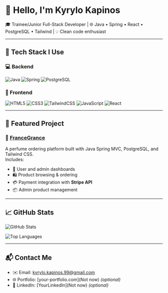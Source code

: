 # 👋 Hello, I'm Kyrylo Kapinos

🎓 Trainee/Junior Full-Stack Developer | 🌐 Java • Spring • React • PostgreSQL • Tailwind | 💡 Clean code enthusiast

---

## 🚀 Tech Stack I Use

### 💻 Backend
![Java](https://img.shields.io/badge/Java-ED8B00?style=for-the-badge&logo=java&logoColor=white)
![Spring](https://img.shields.io/badge/Spring-6DB33F?style=for-the-badge&logo=spring&logoColor=white)
![PostgreSQL](https://img.shields.io/badge/PostgreSQL-4169E1?style=for-the-badge&logo=postgresql&logoColor=white)

### 🎨 Frontend
![HTML5](https://img.shields.io/badge/HTML5-E34F26?style=for-the-badge&logo=html5&logoColor=white)
![CSS3](https://img.shields.io/badge/CSS3-1572B6?style=for-the-badge&logo=css3&logoColor=white)
![TailwindCSS](https://img.shields.io/badge/Tailwind_CSS-38B2AC?style=for-the-badge&logo=tailwind-css&logoColor=white)
![JavaScript](https://img.shields.io/badge/JavaScript-F7DF1E?style=for-the-badge&logo=javascript&logoColor=black)
![React](https://img.shields.io/badge/React-20232A?style=for-the-badge&logo=react&logoColor=61DAFB)

---

## 🌸 Featured Project

### 🎁 [FranceGrance](https://github.com/KyryloKapinos/francegrance)

A perfume ordering platform built with Java Spring MVC, PostgreSQL, and Tailwind CSS.  
Includes:
- 👤 User and admin dashboards  
- 🛍️ Product browsing & ordering  
- 💳 Payment integration with **Stripe API**  
- 📦 Admin product management

---

## 📈 GitHub Stats

![GitHub Stats](https://github-readme-stats.vercel.app/api?username=kyrylokap&show_icons=true&t)

![Top Languages](https://github-readme-stats.vercel.app/api/top-langs/?username=kyrylokap&layout=compact&)

---

## 📬 Contact Me

- ✉️ Email: kyrylo.kapinos.99@gmail.com
- 🌐 Portfolio: [your-portfolio.com](Not now) *(optional)*
- 💼 LinkedIn: [YourLinkedIn](Not now) *(optional)*
